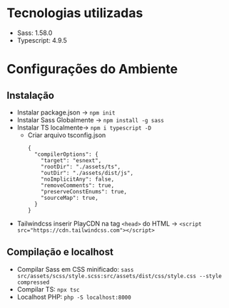 # Tecnologias utilizadas
- Sass: 1.58.0
- Typescript: 4.9.5

# Configurações do Ambiente

## Instalação
- Instalar package.json -> `npm init`
- Instalar Sass Globalmente -> `npm install -g sass`
- Instalar TS localmente-> `npm i typescript -D`
  - Criar arquivo tsconfig.json
    ```
    {
      "compilerOptions": {
        "target": "esnext",
        "rootDir": "./assets/ts",                                  
        "outDir": "./assets/dist/js",                                        
        "noImplicitAny": false,
        "removeComments": true,
        "preserveConstEnums": true,
        "sourceMap": true,  
      }
    }
    ```
- Tailwindcss inserir PlayCDN na tag `<head>` do HTML ->  `<script src="https://cdn.tailwindcss.com"></script>`

## Compilação e localhost
- Compilar Sass em CSS minificado: `sass src/assets/scss/style.scss:src/assets/dist/css/style.css --style compressed`
- Compilar TS: `npx tsc`
- Localhost PHP: `php -S localhost:8000`
